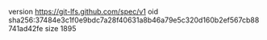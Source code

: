 version https://git-lfs.github.com/spec/v1
oid sha256:37484e3c1f0e9bdc7a28f40631a8b46a79e5c320d160b2ef567cb88741ad42fe
size 1895
